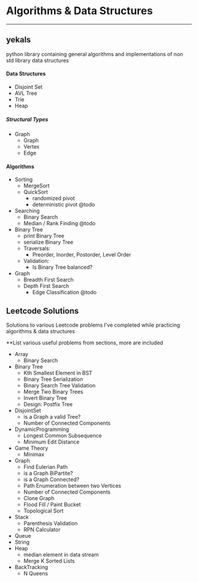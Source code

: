 # Algorithms & Data Structures

-----
## yekals
python library containing general algorithms and implementations of non std library data structures
#### Data Structures
- Disjoint Set
- AVL Tree
- Trie
- Heap
##### Structural Types
- Graph
    - Graph
    - Vertex
    - Edge
#### Algorithms
- Sorting
  - MergeSort
  - QuickSort
    - randomized pivot
    - deterministic pivot  @todo
- Searching
  - Binary Search
  - Median / Rank Finding  @todo
- Binary Tree
    - print Binary Tree
    - serialize Binary Tree
    - Traversals:
        - Preorder, Inorder, Postorder, Level Order
    - Validation:
        - Is Binary Tree balanced?
- Graph
    - Breadth First Search
    - Depth First Search
      - Edge Classification  @todo
    

## Leetcode Solutions
Solutions to various Leetcode problems I've completed while practicing algorithms & data structures

**List various useful problems from sections, more are included 

- Array
  - Binary Search
- Binary Tree
  - Kth Smallest Element in BST
  - Binary Tree Serialization
  - Binary Search Tree Validation
  - Merge Two Binary Trees
  - Invert Binary Tree
  - Design: Postfix Tree
- DisjointSet
  - is a Graph a valid Tree?
  - Number of Connected Components
- DynamicProgramming
  - Longest Common Subsequence
  - Minimum Edit Distance
- Game Theory
  - Minimax
- Graph
  - Find Eulerian Path
  - is a Graph BiPartite?
  - is a Graph Connected?
  - Path Enumeration between two Vertices 
  - Number of Connected Components 
  - Clone Graph
  - Flood Fill / Paint Bucket
  - Topological Sort
- Stack
  - Parenthesis Validation
  - RPN Calculator
- Queue
- String
- Heap
  - median element in data stream 
  - Merge K Sorted Lists
- BackTracking
  - N Queens
